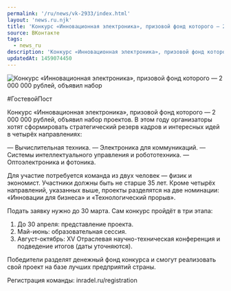 ```yaml
---
permalink: '/ru/news/vk-2933/index.html'
layout: 'news.ru.njk'
title: 'Конкурс «Инновационная электроника», призовой фонд которого — 2 000 000 рублей, объявил набор п'
source: ВКонтакте
tags:
  - news_ru
description: 'Конкурс «Инновационная электроника», призовой фонд которого — 2 000 000 рублей, объявил набор'
updatedAt: 1459074450
---
```

![Конкурс «Инновационная электроника», призовой фонд которого — 2 000 000 рублей, объявил набор](https://sun9-14.userapi.com/impf/yDo6mwg16xZeo_AKtXBag2mPVehZspA4BmGG4w/rfpPatKMJ_Q.jpg?size=1280x545&quality=96&proxy=1&sign=d20e7174c6ababc05d6882b1adb3af10&c_uniq_tag=8jB7n6T7LcREX6p9YFc_HMkBcIvhm_F_ATebLNh2Y8s&type=album)

#ГостевойПост

Конкурс «Инновационная электроника», призовой фонд которого — 2 000 000 рублей, объявил набор проектов. В этом году организаторы хотят сформировать стратегический резерв кадров и интересных идей в четырёх направлениях:

— Вычислительная техника.
— Электроника для коммуникаций.
— Системы интеллектуального управления и робототехника.
— Оптоэлектроника и фотоника.

Для участие потребуется команда из двух человек — физик и экономист. Участники должны быть не старше 35 лет. Кроме четырёх направлений, указанных выше, проекты разделятся на две номинации: «Инновации для бизнеса» и «Технологический прорыв».

Подать заявку нужно до 30 марта. Сам конкурс пройдёт в три этапа:

1. До 30 апреля: представление проекта.
2. Май-июнь: образовательная сессия.
3. Август-октябрь: XV Отраслевая научно-техническая конференция и подведение итогов (даты уточняются).

Победители разделят денежный фонд конкурса и смогут реализовать свой проект на базе лучших предприятий страны.

Регистрация команды: inradel.ru/registration
